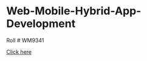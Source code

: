 # Web-Mobile-Hybrid-App-Development
Roll # WM9341

[Click here](https://poojakumari11228.github.io/Web-Mobile-Hybrid-App-Development/)
